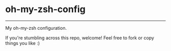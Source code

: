 # oh-my-zsh-config

----

My oh-my-zsh configuration.

If you're stumbling across this repo, welcome! Feel free to fork or copy things you like :)
